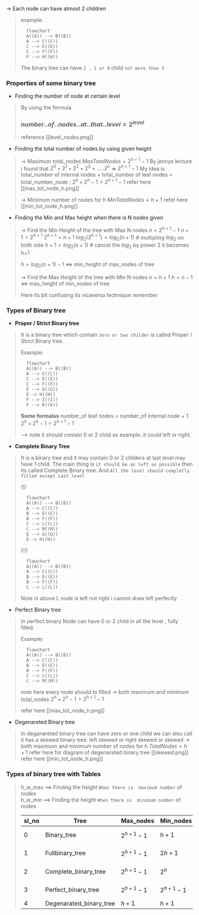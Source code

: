  -> Each node can have atmost 2 children

>example:
>```mermaid
>	flowchart
>	A((A)) --> B((B))
>	A --> C((C))
>	C --> E((E))
>	C --> F((F))
>	F --> H((H))
>```
>The binary tree can have `2 , 1 or 0` child `not more then 2`

### Properties of some binary tree

- Finding the number of node at certain level
> By using the formula 
> ###  $number..of..nodes..at..that..level = 2 ^ {level}$
> reference [[level_nodes.png]]

- Finding the total number of nodes by using given height
> -> Maximum total_nodes
> $MaxTotalNodes = 2^{h+1}-1$
> By jennys lecture i found that $2^0+2^1+2^2+2^3+.....2^n$ => $2^{h+1}-1$
>My idea is 
>total_number of internal nodes + total_number of leaf nodes  = total_number_node
>: $2^{h}+2^{h}-1 = 2^{h+1}-1$ 
>refer here [[max_tot_node_h.png]]
>
>-> Minimum number of nodes for h
> $MinTotalNodes = h+1$
> refer here [[min_tot_node_h.png]]

- Finding the Min and Max height when there is N nodes given
> -> Find the Min Height of the tree with Max N nodes
>$n = 2^{h+1}-1$
>$n+1 = 2^{h+1}$
>$2^{h+1} = n+1$
>$log_2(2^{h+1}) = log_2(n+1)$                 # multipling $log_2$ on both side
>$h+1 = log_2(n+1)$                       # cancel the $log_2$ by power 2 it becomes h+1
>
>$h = log_2(n+1) - 1$  <=> min_height of max_nodes of tree
>
>-> Find the Max Height of the tree with Min N nodes
>$n = h+1$
>$h=n-1$ <=> max_height of min_nodes of tree
>
>Here its bit confusing its vicaversa technique remember




### Types of Binary tree

- **Proper / Strict  Binary tree** 
> It is a binary tree which contain `zero or two childer` is called   Proper / Strict  Binary tree.
>
>Example:
>```mermaid
>	flowchart
>	A((A)) --> B((B))
>	A --> C((C))
>	C --> E((E))
>	C --> F((F))
>	E --> G((G))
>	E--> H((H))
>	F --> I((I))
>	F --> K((K))
>```
>**Some formalas**
>number_of leaf nodes = number_of internal node + 1
>$2^{h}+2^{h}-1 = 2^{h+1}-1$ 
>
>
>--> note it should contain 0 or 2 child as example. it could left or right.

- **Complete Binary Tree**
> It is a binary tree and it may contain 0 or 2 childers at last level may have 1 child. The main thing is `it should be as left as possible` then its called Complete Binary tree. And `All the level should completly filled except Last level` 
>
>(!)
>```mermaid
>	flowchart
>	A((A)) --> B((B))
>	A --> C((C))
>	B --> E((E))
>	B --> F((F))
>	C --> L((L))
>	C --> M((M))
>	E --> G((G))
>	E--> H((H))
>```
>(!!)
>```mermaid
>	flowchart
>	A((A)) --> B((B))
>	A --> C((C))
>	B --> E((E))
>	B --> F((F))
>	C --> L((L))
>```
>Note in above L node is left not right i cannot draw left perfectly

- Perfect Binary tree
> In perfect binary Node can have 0 or 2 child in all the level , fully filled.
> 
>Example;
>```mermaid
>	flowchart
>	A((A)) --> B((B))
>	A --> C((C))
>	B --> E((E))
>	B --> F((F))
>	C --> L((L))
>	C --> M((M))
>```
>note here every node should to filled
>-> both maximum and minimum total_nodes
> $2^{h}+2^{h}-1 = 2^{h+1}-1$ 
> 
>refer here [[max_tot_node_h.png]]

- Degenareted Binary tree
> In deganareted binary tree can have zero or one child we can also call it has a skewed binary tree. 
> left skewed or right skewed  or skewed
> -> both maximum and minimum number of nodes for h
> $TotalNodes = h+1$
> refer here for diagram of degenarated binary tree [[skewed.png]]
> refer here [[min_tot_node_h.png]]

### Types of binary tree with Tables
>
>h_w_max ==> Finding the height `When there is  maximum number` of nodes  
>h_w_min ==> Finding the height `When there is  minimum number` of nodes
>
>|sl_no|Tree|Max_nodes|Min_nodes|h_w_max|h_w_min|
>|-|----|------------|-----------|------------------|-----------------|
>|0|Binary_tree|$2^{h+1}-1$|$h+1$|$log_2(n+1) - 1$|$n-1$ |
>|1|Fullbinary_tree|$2^{h+1}-1$|$2h+1$|$log_2(n+1) - 1$|$(n-1)/2$ |
>|2|Complete_binary_tree|$2^{h+1}-1$|$2^h$|$log_2(n+1) - 1$|$log_2(n)$|
>|3|Perfect_binary_tree|$2^{h+1}-1$|$2^{h+1}-1$|$log_2(n+1) - 1$|$log_2(n+1) - 1$|
>|4|Degenarated_binary_tree|$h+1$|$h+1$|$n-1$ |$n-1$ |
